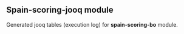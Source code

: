 ## Spain-scoring-jooq module

Generated jooq tables (execution log) for **spain-scoring-bo** module.  

 

